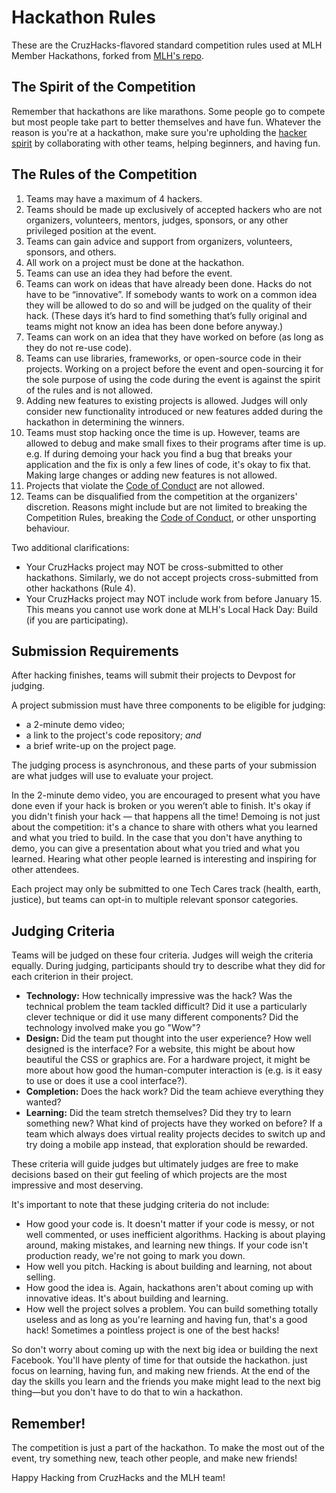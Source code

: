 # Hackathon Rules

These are the CruzHacks-flavored standard competition rules used at MLH Member Hackathons, forked from [MLH's repo](https://github.com/MLH/hackathon-rules). 

## The Spirit of the Competition

Remember that hackathons are like marathons. Some people go to compete but most people take part to better themselves and have fun. Whatever the reason is you're at a hackathon, make sure you're upholding the [hacker spirit](https://medium.com/@tfogo/the-spirit-of-hackathons-a0d81a65060a#.6cx5ac9t8) by collaborating with other teams, helping beginners, and having fun.


## The Rules of the Competition

1. Teams may have a maximum of 4 hackers.
2. Teams should be made up exclusively of accepted hackers who are not organizers, volunteers, mentors, judges, sponsors, or any other privileged position at the event. 
3. Teams can gain advice and support from organizers, volunteers, sponsors, and others.
4. All work on a project must be done at the hackathon.
5. Teams can use an idea they had before the event.
6. Teams can work on ideas that have already been done. Hacks do not have to be “innovative”. If somebody wants to work on a common idea they will be allowed to do so and will be judged on the quality of their hack. (These days it’s hard to find something that’s fully original and teams might not know an idea has been done before anyway.)
7. Teams can work on an idea that they have worked on before (as long as they do not re-use code).
8. Teams can use libraries, frameworks, or open-source code in their projects. Working on a project before the event and open-sourcing it for the sole purpose of using the code during the event is against the spirit of the rules and is not allowed.
9. Adding new features to existing projects is allowed. Judges will only consider new functionality introduced or new features added during the hackathon in determining the winners.
10. Teams must stop hacking once the time is up. However, teams are allowed to debug and make small fixes to their programs after time is up. e.g. If during demoing your hack you find a bug that breaks your application and the fix is only a few lines of code, it's okay to fix that. Making large changes or adding new features is not allowed.
11. Projects that violate the [Code of Conduct](http://static.mlh.io/docs/mlh-code-of-conduct.pdf) are not allowed. 
12. Teams can be disqualified from the competition at the organizers' discretion. Reasons might include but are not limited to breaking the Competition Rules, breaking the [Code of Conduct](http://static.mlh.io/docs/mlh-code-of-conduct.pdf), or other unsporting behaviour.

Two additional clarifications:
- Your CruzHacks project may NOT be cross-submitted to other hackathons. Similarly, we do not accept projects cross-submitted from other hackathons (Rule 4).
- Your CruzHacks project may NOT include work from before January 15. This means you cannot use work done at MLH's Local Hack Day: Build (if you are participating). 

## Submission Requirements

After hacking finishes, teams will submit their projects to Devpost for judging.

A project submission must have three components to be eligible for judging:
- a 2-minute demo video;
- a link to the project's code repository; _and_
- a brief write-up on the project page.

The judging process is asynchronous, and these parts of your submission are what judges will use to evaluate your project.

In the 2-minute demo video, you are encouraged to present what you have done even if your hack is broken or you weren’t able to finish. It's okay if you didn't finish your hack — that happens all the time! Demoing is not just about the competition: it's a chance to share with others what you learned and what you tried to build. In the case that you don't have anything to demo, you can give a presentation about what you tried and what you learned. Hearing what other people learned is interesting and inspiring for other attendees.

Each project may only be submitted to one Tech Cares track (health, earth, justice), but teams can opt-in to multiple relevant sponsor categories. 

## Judging Criteria

Teams will be judged on these four criteria. Judges will weigh the criteria equally. During judging, participants should try to describe what they did for each criterion in their project. 

- __Technology:__ How technically impressive was the hack? Was the technical problem the team tackled difficult? Did it use a particularly clever technique or did it use many different components? Did the technology involved make you go "Wow"?
- __Design:__ Did the team put thought into the user experience? How well designed is the interface? For a website, this might be about how beautiful the CSS or graphics are. For a hardware project, it might be more about how good the human-computer interaction is (e.g. is it easy to use or does it use a cool interface?). 
- __Completion:__ Does the hack work? Did the team achieve everything they wanted? 
- __Learning:__ Did the team stretch themselves? Did they try to learn something new? What kind of projects have they worked on before? If a team which always does virtual reality projects decides to switch up and try doing a mobile app instead, that exploration should be rewarded. 

These criteria will guide judges but ultimately judges are free to make decisions based on their gut feeling of which projects are the most impressive and most deserving.

It's important to note that these judging criteria do not include:

- How good your code is. It doesn't matter if your code is messy, or not well commented, or uses inefficient algorithms. Hacking is about playing around, making mistakes, and learning new things. If your code isn't production ready, we're not going to mark you down.
- How well you pitch. Hacking is about building and learning, not about selling.
- How good the idea is. Again, hackathons aren't about coming up with innovative ideas. It's about building and learning.
- How well the project solves a problem. You can build something totally useless and as long as you're learning and having fun, that's a good hack! Sometimes a pointless project is one of the best hacks!

So don't worry about coming up with the next big idea or building the next Facebook. You'll have plenty of time for that outside the hackathon. just focus on learning, having fun, and making new friends. At the end of the day the skills you learn and the friends you make might lead to the next big thing—but you don't have to do that to win a hackathon.

## Remember!

The competition is just a part of the hackathon. To make the most out of the event, try something new, teach other people, and make new friends!

Happy Hacking from CruzHacks and the MLH team!
